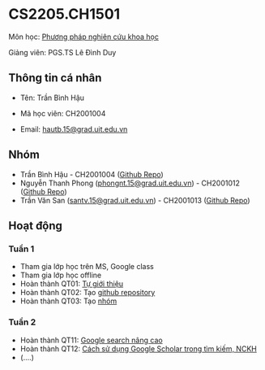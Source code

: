 # CS2205.CH1501

Môn học: [Phương pháp nghiên cứu khoa học](https://classroom.google.com/u/1/c/MjU1MDMxNDMzMDk5)

Giảng viên: PGS.TS Lê Đình Duy

## Thông tin cá nhân

- Tên: Trần Bình Hậu

- Mã học viên: CH2001004

- Email: [hautb.15@grad.uit.edu.vn](mailto:hautb.15@grad.uit.edu.vn)

  

## Nhóm

- Trần Bình Hậu - CH2001004 ([Github Repo](https://github.com/hautb15/CS2205.CH1501))
- Nguyễn Thanh Phong (phongnt.15@grad.uit.edu.vn) - CH2001012 ([Github Repo](https://github.com/phongpirik/CS2205.CH1501))
- Trần Văn San (santv.15@grad.uit.edu.vn) - CH2001013 ([Github Repo](https://github.com/CS2225CH2001013/CS2205.CH1501))

## Hoạt động

### Tuần 1

- Tham gia lớp học trên MS, Google class
- Tham gia lớp học offline
- Hoàn thành QT01: [Tự giới thiệu](https://classroom.google.com/u/1/c/MjU1MDMxNDMzMDk5/m/Mjg3NzY4OTA3OTE1/details)
- Hoàn thành QT02: Tạo [github repository](https://github.com/hautb15/CS2205.CH1501)
- Hoàn thành QT03: Tạo [nhóm](https://classroom.google.com/u/1/c/MjU1MDMxNDMzMDk5/m/Mjg3NzY4OTA3OTU4/details)

### Tuần 2

- Hoàn thành QT11: [Google search nâng cao](https://classroom.google.com/u/2/c/MjU1MDMxNDMzMDk5/m/Mjk4NTY3NTk0MjA4/details)
- Hoàn thành QT12: [Cách sử dụng Google Scholar trong tìm kiếm, NCKH](https://github.com/hautb15/CS2205.CH1501/blob/main/QT/QT12.md)
- (....)



